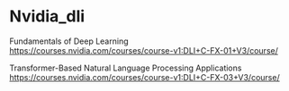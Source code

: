 # Nvidia_dli

Fundamentals of Deep Learning
https://courses.nvidia.com/courses/course-v1:DLI+C-FX-01+V3/course/

Transformer-Based Natural Language Processing Applications
https://courses.nvidia.com/courses/course-v1:DLI+C-FX-03+V3/course/
